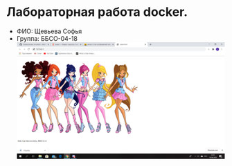 # Лабораторная работа docker.
- ФИО: Щевьева Софья
- Группа: ББСО-04-18
![Image alt](https://github.com/shSofa/OSlabs/blob/master/docker/screenshot.png)
